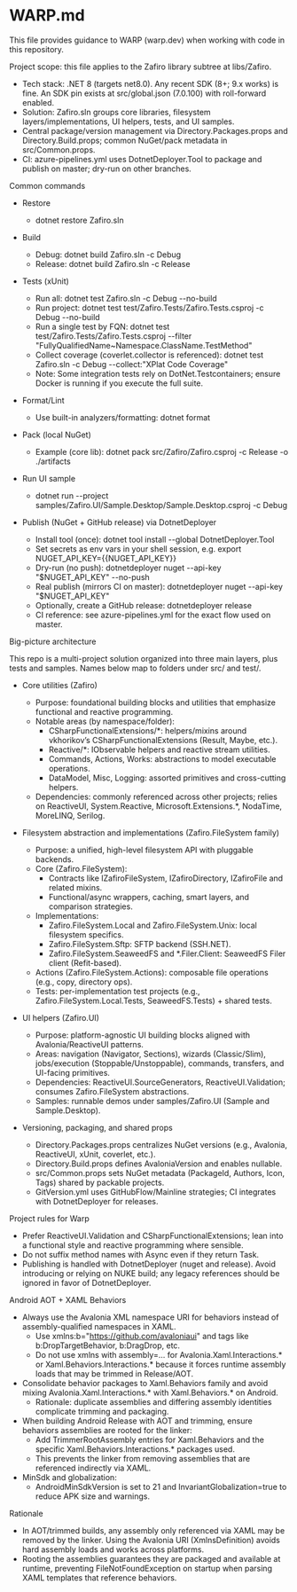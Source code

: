 # WARP.md

This file provides guidance to WARP (warp.dev) when working with code in this repository.

Project scope: this file applies to the Zafiro library subtree at libs/Zafiro.

- Tech stack: .NET 8 (targets net8.0). Any recent SDK (8+; 9.x works) is fine. An SDK pin exists at src/global.json (7.0.100) with roll-forward enabled.
- Solution: Zafiro.sln groups core libraries, filesystem layers/implementations, UI helpers, tests, and UI samples.
- Central package/version management via Directory.Packages.props and Directory.Build.props; common NuGet/pack metadata in src/Common.props.
- CI: azure-pipelines.yml uses DotnetDeployer.Tool to package and publish on master; dry-run on other branches.

Common commands

- Restore
  - dotnet restore Zafiro.sln

- Build
  - Debug: dotnet build Zafiro.sln -c Debug
  - Release: dotnet build Zafiro.sln -c Release

- Tests (xUnit)
  - Run all: dotnet test Zafiro.sln -c Debug --no-build
  - Run project: dotnet test test/Zafiro.Tests/Zafiro.Tests.csproj -c Debug --no-build
  - Run a single test by FQN: dotnet test test/Zafiro.Tests/Zafiro.Tests.csproj --filter "FullyQualifiedName~Namespace.ClassName.TestMethod"
  - Collect coverage (coverlet.collector is referenced): dotnet test Zafiro.sln -c Debug --collect:"XPlat Code Coverage"
  - Note: Some integration tests rely on DotNet.Testcontainers; ensure Docker is running if you execute the full suite.

- Format/Lint
  - Use built-in analyzers/formatting: dotnet format

- Pack (local NuGet)
  - Example (core lib): dotnet pack src/Zafiro/Zafiro.csproj -c Release -o ./artifacts

- Run UI sample
  - dotnet run --project samples/Zafiro.UI/Sample.Desktop/Sample.Desktop.csproj -c Debug

- Publish (NuGet + GitHub release) via DotnetDeployer
  - Install tool (once): dotnet tool install --global DotnetDeployer.Tool
  - Set secrets as env vars in your shell session, e.g. export NUGET_API_KEY={{NUGET_API_KEY}}
  - Dry-run (no push): dotnetdeployer nuget --api-key "$NUGET_API_KEY" --no-push
  - Real publish (mirrors CI on master): dotnetdeployer nuget --api-key "$NUGET_API_KEY"
  - Optionally, create a GitHub release: dotnetdeployer release
  - CI reference: see azure-pipelines.yml for the exact flow used on master.

Big-picture architecture

This repo is a multi-project solution organized into three main layers, plus tests and samples. Names below map to folders under src/ and test/.

- Core utilities (Zafiro)
  - Purpose: foundational building blocks and utilities that emphasize functional and reactive programming.
  - Notable areas (by namespace/folder):
    - CSharpFunctionalExtensions/*: helpers/mixins around vkhorikov’s CSharpFunctionalExtensions (Result, Maybe, etc.).
    - Reactive/*: IObservable helpers and reactive stream utilities.
    - Commands, Actions, Works: abstractions to model executable operations.
    - DataModel, Misc, Logging: assorted primitives and cross-cutting helpers.
  - Dependencies: commonly referenced across other projects; relies on ReactiveUI, System.Reactive, Microsoft.Extensions.*, NodaTime, MoreLINQ, Serilog.

- Filesystem abstraction and implementations (Zafiro.FileSystem family)
  - Purpose: a unified, high-level filesystem API with pluggable backends.
  - Core (Zafiro.FileSystem):
    - Contracts like IZafiroFileSystem, IZafiroDirectory, IZafiroFile and related mixins.
    - Functional/async wrappers, caching, smart layers, and comparison strategies.
  - Implementations:
    - Zafiro.FileSystem.Local and Zafiro.FileSystem.Unix: local filesystem specifics.
    - Zafiro.FileSystem.Sftp: SFTP backend (SSH.NET).
    - Zafiro.FileSystem.SeaweedFS and *.Filer.Client: SeaweedFS Filer client (Refit-based).
  - Actions (Zafiro.FileSystem.Actions): composable file operations (e.g., copy, directory ops).
  - Tests: per-implementation test projects (e.g., Zafiro.FileSystem.Local.Tests, SeaweedFS.Tests) + shared tests.

- UI helpers (Zafiro.UI)
  - Purpose: platform-agnostic UI building blocks aligned with Avalonia/ReactiveUI patterns.
  - Areas: navigation (Navigator, Sections), wizards (Classic/Slim), jobs/execution (Stoppable/Unstoppable), commands, transfers, and UI-facing primitives.
  - Dependencies: ReactiveUI.SourceGenerators, ReactiveUI.Validation; consumes Zafiro.FileSystem abstractions.
  - Samples: runnable demos under samples/Zafiro.UI (Sample and Sample.Desktop).

- Versioning, packaging, and shared props
  - Directory.Packages.props centralizes NuGet versions (e.g., Avalonia, ReactiveUI, xUnit, coverlet, etc.).
  - Directory.Build.props defines AvaloniaVersion and enables nullable.
  - src/Common.props sets NuGet metadata (PackageId, Authors, Icon, Tags) shared by packable projects.
  - GitVersion.yml uses GitHubFlow/Mainline strategies; CI integrates with DotnetDeployer for releases.

Project rules for Warp

- Prefer ReactiveUI.Validation and CSharpFunctionalExtensions; lean into a functional style and reactive programming where sensible.
- Do not suffix method names with Async even if they return Task.
- Publishing is handled with DotnetDeployer (nuget and release). Avoid introducing or relying on NUKE build; any legacy references should be ignored in favor of DotnetDeployer.

Android AOT + XAML Behaviors

- Always use the Avalonia XML namespace URI for behaviors instead of assembly-qualified namespaces in XAML.
  - Use xmlns:b="https://github.com/avaloniaui" and tags like b:DropTargetBehavior, b:DragDrop, etc.
  - Do not use xmlns with assembly=... for Avalonia.Xaml.Interactions.* or Xaml.Behaviors.Interactions.* because it forces runtime assembly loads that may be trimmed in Release/AOT.
- Consolidate behavior packages to Xaml.Behaviors family and avoid mixing Avalonia.Xaml.Interactions.* with Xaml.Behaviors.* on Android.
  - Rationale: duplicate assemblies and differing assembly identities complicate trimming and packaging.
- When building Android Release with AOT and trimming, ensure behaviors assemblies are rooted for the linker:
  - Add TrimmerRootAssembly entries for Xaml.Behaviors and the specific Xaml.Behaviors.Interactions.* packages used.
  - This prevents the linker from removing assemblies that are referenced indirectly via XAML.
- MinSdk and globalization:
  - AndroidMinSdkVersion is set to 21 and InvariantGlobalization=true to reduce APK size and warnings.

Rationale

- In AOT/trimmed builds, any assembly only referenced via XAML may be removed by the linker. Using the Avalonia URI (XmlnsDefinition) avoids hard assembly loads and works across platforms.
- Rooting the assemblies guarantees they are packaged and available at runtime, preventing FileNotFoundException on startup when parsing XAML templates that reference behaviors.

